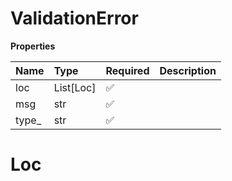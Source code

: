 # ValidationError

**Properties**

| Name   | Type      | Required | Description |
| :----- | :-------- | :------- | :---------- |
| loc    | List[Loc] | ✅       |             |
| msg    | str       | ✅       |             |
| type\_ | str       | ✅       |             |

# Loc
